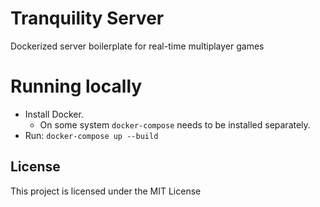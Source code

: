 # Tranquility Server

Dockerized server boilerplate for real-time multiplayer games

# Running locally

* Install Docker.
    * On some system `docker-compose` needs to be installed separately.
* Run: `docker-compose up --build`

## License

This project is licensed under the MIT License
